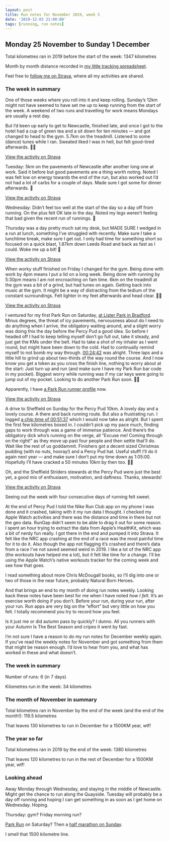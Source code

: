 ```yaml
---
layout: post
title: Run notes for November 2019, week 5
date: '2019-12-03 21:00:00'
tags: [running, run notes]
---
```

## Monday 25 November to Sunday 1 December

Total kilometres ran in 2019 before the start of the week: 1347 kilometres

Month by month distance recorded in [my little tracking spreadsheet](https://www.icloud.com/numbers/0cWhQqgPDF2FKXSnUdB79lWVw#2019_running).

Feel free to [follow me on Strava](https://www.strava.com/athletes/41247532), where all my activities are shared.

### The week in summary

One of those weeks where you roll into it and keep rolling. Sunday’s 12km might not have seemed to have set me up to keep running from the start of the week. A weekend of two runs and travelling for work means Mondays are usually a rest day.

But I’d been up early to get to Newcastle, finished late, and once I got to the hotel had a cup of green tea and a sit down for ten minutes — and got changed to head to the gym. 5.7km on the treadmill. Listened to some (dance) tunes while I ran. Sweated liked I was in hell, but felt good-tired afterwards. 👍🏼

[View the activity on Strava](https://www.strava.com/activities/2891144236)

Tuesday: 5km on the pavements of Newcastle after another long one at work. Said it before but good pavements are a thing worth noting. Noted I was felt low on energy towards the end of the run, but also worked out I’d not had a lot of carbs for a couple of days. Made sure I got some for dinner afterwards. 💯

[View the activity on Strava](https://www.strava.com/activities/2893638757)

Wednesday: Didn’t feel too well at the start of the day so a day off from running. On the plus felt OK late in the day. Noted my legs weren’t feeling that bad given the recent run of runnings. 🤔

Thursday was a day pretty much sat my desk, but MADE SURE I wedged in a run at lunch, something I’ve struggled with recently. Make sure I take a lunchtime break, make sure I get out. I only had time for something short so focused on a quick blast, 1.87km down Leeds Road and back as fast as I could. Woke me up a bit! 🙂

[View the activity on Strava](https://www.strava.com/activities/2897204624)

When worky stuff finished on Friday I changed for the gym. Being done with work by 4pm means I put a lid on a long week. Being done with running by 5:30pm means I am not encroaching on fam time. 6km on the treadmill at the gym was a bit of a grind, but had tunes on again. Getting back into music at the gym. It might be a way of distracting from the tedium of the constant surroundings. Felt lighter in my feet afterwards and head clear. 👍🏼

[View the activity on Strava](https://www.strava.com/activities/2899628502)

I ventured for my first Park Run on Saturday, [at Lister Park in Bradford](https://www.parkrun.org.uk/bradford/). Minus degrees, the threat of icy pavements, nervousness about do I need to do anything when I arrive, the obligatory waiting around, and a slight worry was doing this the day before the Percy Pud a good idea. So before I headed off I had to keep telling myself don’t go full out, take it steady, and just get the KMs under the belt. Had to take a shot of my inhaler as I went round, but might have been down to the cold. Had to continually remind myself to not bomb my way through. [00:24:42](https://www.parkrun.org.uk/bradford/results/weeklyresults/?runSeqNumber=486) was alright. Three laps and a little hill to grind up about two-thirds of the way round the course. And I now know you get a token as you cross the finish line, nothing to worry about at the start: Just turn up and run (and make sure I have my Park Run bar code in my pocket). Biggest worry while running was if my car keys were going to jump out of my pocket. Looking to do another Park Run soon. 🤞🏼

Apparently, I have [a Park Run runner profile](https://www.parkrun.org.uk/results/athleteresultshistory/?athleteNumber=6346697) now.

[View the activity on Strava](https://www.strava.com/activities/2900914186)

A drive to Sheffield on Sunday for the Percy Pud 10km. A lovely day and a lovely course. A there and back running route. But also a frustrating run. I logged [a chip time of 00:51:37](https://results.sporthive.com/events/6606910421500547584/races/1/bib/2579) which I would now take as alright. But I spent the first few kilometres boxed in. I couldn’t pick up my pace much, finding gaps to work through was a game of immense patience. And there’s the obligatory dick who’s running on the verge, all “Excuse me! Coming through on the right!” as they move up past four people and then settle that’ll do. Wait like the rest of us goddammit. Finishers got a decent sized Christmas pudding (with no nuts, hooray!) and a Percy Pud hat. Useful stuff! I’ll do it again next year — and make sure I don’t put my time down as 1:05:00. Hopefully I’ll have cracked a 50 minutes 10km by then too. 🤞🏼

Oh, and the Sheffield Striders stewards at the Percy Pud were just the best yet, a good mix of enthusiasm, motivation, and daftness. Thanks, stewards!

[View the activity on Strava](https://www.strava.com/activities/2904532166)

Seeing out the week with four consecutive days of running felt sweet.

At the end of Percy Pud I told the Nike Run Club app on my phone I was done and it crashed, taking with it my run data I thought. I checked my Apple Watch activities and there was the distance and time in there but not the geo data. RunGap didn’t seem to be able to drag it out for some reason. I spent an hour trying to extract the data from Apple’s HealthKit, which was a bit of nerdy fun really. I got there in the end and pumped it into Strava. It felt like the NRC app crashing at the end of a race was the most painful time for it to do it. Also though the app not flagging it’s crashed and there’s data from a race I’ve not saved seemed weird in 2019. I like a lot of the NRC app (the workouts have helped me a lot), but it felt like time for a change. I’ll be using the Apple Watch‘s native workouts tracker for the coming week and see how that goes.

I read something about more Chris McDougall books, so I’ll dig into one or two of those in the near future, probably Natural Born Heroes.

And that brings an end to my month of doing run notes weekly. Looking back these notes have been best for me when I have noted _how I felt_. It’s an exercise worth doing if you don’t. Before your run, during your run, after your run. Run apps are very big on the “effort” but very little on how you felt. I totally recommend you try to record how you feel.

Is it just me or did autumn pass by quickly? I dunno. All you runners with your Autumn Is The Best Season and cripes it went by fast.

I’m not sure I have a reason to do my run notes for December weekly again. If you’ve read the weekly notes for November and got something from them that might be reason enough. I’d love to hear from you, and what has worked in these and what doesn’t.

### The week in summary

Number of runs: 6  (in 7 days)

Kilometres run in the week: 34 kilometres

### The month of November in summary

Total kilometres ran in November by the end of the week (and the end of the month!): 119.5 kilometres

That leaves 130 kilometres to run in December for a 1500KM year, wtf!

### The year so far

Total kilometres ran in 2019 by the end of the week: 1380 kilometres

That leaves 120 kilometres to run in the rest of December for a 1500KM year, wtf!


### Looking ahead

Away Monday through Wednesday, and staying in the middle of Newcastle. Might get the chance to run along the Quayside. Tuesday will probably be a day off running and hoping I can get something in as soon as I get home on Wednesday. Hoping.

Thursday: gym? Friday morning run?

[Park Run](https://www.parkrun.org.uk) on Saturday? Then a [half marathon on Sunday](http://www.itsgrimupnorthrunning.co.uk/grim-up-north-running-events/event/leeds-and-liverpool-christmas-cracker-2019/id/79/do/details).

I smell that 1500 kilometre line.
